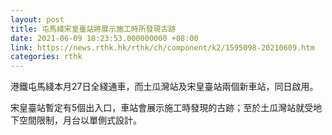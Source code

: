```yaml
---
layout: post
title: 屯馬綫宋皇臺站將展示施工時所發現古跡
date: 2021-06-09 18:23:53.000000000 +08:00
link: https://news.rthk.hk/rthk/ch/component/k2/1595098-20210609.htm
categories: rthk
---
```


港鐵屯馬綫本月27日全綫通車，而土瓜灣站及宋皇臺站兩個新車站，同日啟用。

宋皇臺站暫定有5個出入口，車站會展示施工時發現的古跡；至於土瓜灣站就受地下空間限制，月台以單側式設計。
